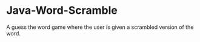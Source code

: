 # Java-Word-Scramble
A guess the word game where the user is given a scrambled version of the word.
